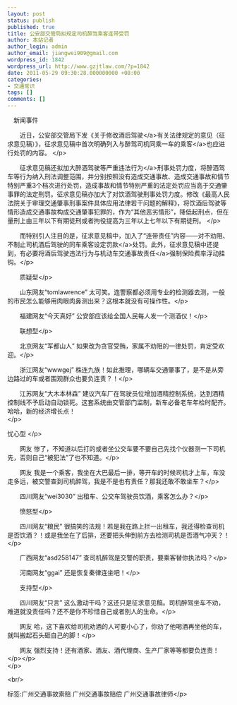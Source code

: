 ```yaml
---
layout: post
status: publish
published: true
title: 公安部交管局拟规定司机醉驾乘客连带受罚
author: 本站记者
author_login: admin
author_email: jiangwei909@gmail.com
wordpress_id: 1842
wordpress_url: http://www.gzjtlaw.com/?p=1842
date: 2011-05-29 09:30:28.000000000 +08:00
categories:
- 交通常识
tags: []
comments: []
---
```

<p><p>　新闻事件<p>　　近日，公安部交管局下发《关于修改酒后<a>驾驶<&#47;a>有关法律规定的意见（征求意见稿）》，征求意见稿中首次明确列入与醉驾司机同乘一车的<a>乘客<&#47;a>也应进行处罚的内容。 <&#47;p><p>　　征求意见稿还拟加大醉酒驾驶等严重<a>违法行为<&#47;a>刑事处罚力度，将醉酒驾车等行为纳入刑法调整范围，并分别按照没有造成交通事故、造成交通事故和情节特别严重3个档次进行处罚，造成事故和情节特别严重的法定处罚应当高于交通肇事罪的法定刑罚。征求意见稿亦加大了对饮酒驾驶刑事处罚力度。修改《最高人民法院关于审理交通肇事刑事案件具体应用法律若干问题的解释》，将饮酒后驾驶等情形造成交通事故构成交通肇事犯罪的，作为&ldquo;其他恶劣情形&rdquo;，降低起刑点，但在量刑上由三年以下有期徒刑或者拘役提高为三年以上七年以下有期徒刑。 <&#47;p><p>　　而特别引人注目的是，征求意见稿中，加入了&ldquo;连带责任&rdquo;内容&mdash;&mdash;对不劝阻、不制止司机酒后驾驶的同车乘客设定<a>罚款<&#47;a>处罚。此外，征求意见稿中还提到，有必要将酒后驾驶违法行为与机动车<a>交通事故责任<&#47;a>强制保险费率浮动挂钩。<&#47;p><p>　　质疑型<&#47;p><p>　　山东网友&ldquo;tomlawrence&rdquo; 太可笑。连警察都必须用专业的检测器去测，一般的市民怎么能够用肉眼肉鼻测出来？这根本就没有可操作性。<&#47;p><p>　　福建网友&ldquo;今天真好&rdquo; 公安部应该给全国人民每人发一个测酒仪！<&#47;p><p>　　联想型<&#47;p><p>　　北京网友&ldquo;军都山人&rdquo; 如果改为贪官受贿，家属不劝阻的一律处罚，肯定受欢迎。<&#47;p><p>　　浙江网友&ldquo;wwwgej&rdquo; 株连九族！如此推理，哪辆车交通肇事了，是不是从旁边路过的车或者围观群众也要负连责？！<&#47;p><p>　　江苏网友&ldquo;大木本林森&rdquo; 建议汽车厂在驾驶员位增加酒精控制系统，达到酒精控制线不予启动自动锁死。这套系统由交管部门监制，新车必备老车年检时配齐。哈哈，新的经济增长点！<br><&#47;p><p>忧心型 <&#47;p><p>　　网友 惨了，不知道以后打的或者坐公交车要不要自己先找个仪器测一下司机先，否则自己&ldquo;被犯法&rdquo;了也不知道。<&#47;p><p>　　网友 我是一个乘客，我坐在大巴最后一排，等开车的时候司机才上车，车没走多远，被交警查到司机醉驾，我是不是也有责任？那我还敢不敢坐车？<&#47;p><p>　　四川网友&ldquo;wei3030&rdquo; 出租车、公交车驾驶员饮酒，乘客怎么办？<&#47;p><p>　　愤怒型<&#47;p><p>　　四川网友&ldquo;粮民&rdquo; 很搞笑的法规！若是我在路上拦一出租车，我还得检查司机是否饮酒？！或是我坐在了后排，还要把头伸到前方去检测司机是否酒气冲天？！ <&#47;p><p>　　广西网友&ldquo;asd258147&rdquo; 查司机醉驾是交警的职责，要乘客替你执法吗？<&#47;p><p>　　河南网友&ldquo;ggai&rdquo; 还是恢复秦律连坐吧！<&#47;p><p>　　支持型<&#47;p><p>　　四川网友&ldquo;只言&rdquo; 这么激动干吗？这还只是征求意见稿。司机醉驾坐车不劝，难道就没责任吗？还不是你不珍惜自己或者别人的生命。<&#47;p><p>　　网友 哈，这下喜欢给司机劝酒的人可要小心了，你劝了他喝酒再坐他的车，就叫搬起石头砸自己的脚！<&#47;p><p>　　网友 强烈支持！还有酒家、酒友、酒代理商、生产厂家等等都要负连责！<&#47;p><&#47;p><br><&#47;p><br&#47;><p>标签:广州交通事故索赔 广州交通事故赔偿 广州交通事故律师<&#47;p>
